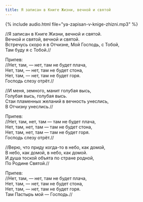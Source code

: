 ```yaml
---
title: Я записан в Книге Жизни, вечной и святой
---
```

{% include audio.html file="ya-zapisan-v-knige-zhizni.mp3" %}

//Я записан в Книге Жизни, вечной и святой.  
Вечной и святой, вечной и святой.  
Встречусь скоро я в Отчизне, Мой Господь, с Тобой,  
Там буду я с Тобой.//

Припев:  
//Нет, там, — нет, там не будет плача,  
Нет, там, — нет, там не будет стона,  
Нет, там, — нет, там не будет горя.  
Господь слезу отрёт.//

//И меня, земного, манит голубая высь,  
Голубая высь, голубая высь.  
Стаи пламенных желаний в вечность унеслись,  
В Отчизну унеслись.//

Припев:  
//Нет, там, нет, там — там не будет плача,  
Нет, там, нет, там — там не будет стона,  
Нет, там, нет, там — там не будет горя.  
Господь слезу отрёт.//
  
//Верю, что приду когда-то в небо, как домой,  
В небо, как домой, в небо, как домой.  
И душа тоской объята по стране родной,  
По Родине Святой.//

Припев:  
//Нет, там, — нет, там не будет плача,  
Нет, там, — нет, там не будет стона,  
Нет, там, — нет, там не будет горя.  
Там Пастырь мой — Господь.//
